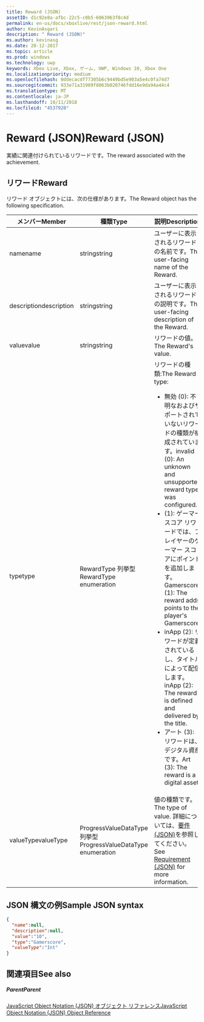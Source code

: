 ```yaml
---
title: Reward (JSON)
assetID: d1c92e8a-afbc-22c5-c0b5-6063963f8c4d
permalink: en-us/docs/xboxlive/rest/json-reward.html
author: KevinAsgari
description: " Reward (JSON)"
ms.author: kevinasg
ms.date: 20-12-2017
ms.topic: article
ms.prod: windows
ms.technology: uwp
keywords: Xbox Live, Xbox, ゲーム, UWP, Windows 10, Xbox One
ms.localizationpriority: medium
ms.openlocfilehash: 0ddecacdf77305b6c9449bd5e903a5e4c0fa74d7
ms.sourcegitcommit: 933e71a31989f8063b020746fdd16e9da94a44c4
ms.translationtype: MT
ms.contentlocale: ja-JP
ms.lasthandoff: 10/11/2018
ms.locfileid: "4537920"
---
```

# <a name="reward-json"></a><span data-ttu-id="f0b9a-104">Reward (JSON)</span><span class="sxs-lookup"><span data-stu-id="f0b9a-104">Reward (JSON)</span></span>
<span data-ttu-id="f0b9a-105">実績に関連付けられているリワードです。</span><span class="sxs-lookup"><span data-stu-id="f0b9a-105">The reward associated with the achievement.</span></span>
<a id="ID4EN"></a>


## <a name="reward"></a><span data-ttu-id="f0b9a-106">リワード</span><span class="sxs-lookup"><span data-stu-id="f0b9a-106">Reward</span></span>

<span data-ttu-id="f0b9a-107">リワード オブジェクトには、次の仕様があります。</span><span class="sxs-lookup"><span data-stu-id="f0b9a-107">The Reward object has the following specification.</span></span>

| <span data-ttu-id="f0b9a-108">メンバー</span><span class="sxs-lookup"><span data-stu-id="f0b9a-108">Member</span></span>| <span data-ttu-id="f0b9a-109">種類</span><span class="sxs-lookup"><span data-stu-id="f0b9a-109">Type</span></span>| <span data-ttu-id="f0b9a-110">説明</span><span class="sxs-lookup"><span data-stu-id="f0b9a-110">Description</span></span>|
| --- | --- | --- |
| <span data-ttu-id="f0b9a-111">name</span><span class="sxs-lookup"><span data-stu-id="f0b9a-111">name</span></span>| <span data-ttu-id="f0b9a-112">string</span><span class="sxs-lookup"><span data-stu-id="f0b9a-112">string</span></span>| <span data-ttu-id="f0b9a-113">ユーザーに表示されるリワードの名前です。</span><span class="sxs-lookup"><span data-stu-id="f0b9a-113">The user-facing name of the Reward.</span></span>|
| <span data-ttu-id="f0b9a-114">description</span><span class="sxs-lookup"><span data-stu-id="f0b9a-114">description</span></span>| <span data-ttu-id="f0b9a-115">string</span><span class="sxs-lookup"><span data-stu-id="f0b9a-115">string</span></span>| <span data-ttu-id="f0b9a-116">ユーザーに表示されるリワードの説明です。</span><span class="sxs-lookup"><span data-stu-id="f0b9a-116">The user-facing description of the Reward.</span></span>|
| <span data-ttu-id="f0b9a-117">value</span><span class="sxs-lookup"><span data-stu-id="f0b9a-117">value</span></span>| <span data-ttu-id="f0b9a-118">string</span><span class="sxs-lookup"><span data-stu-id="f0b9a-118">string</span></span>| <span data-ttu-id="f0b9a-119">リワードの値。</span><span class="sxs-lookup"><span data-stu-id="f0b9a-119">The Reward's value.</span></span>|
| <span data-ttu-id="f0b9a-120">type</span><span class="sxs-lookup"><span data-stu-id="f0b9a-120">type</span></span>| <span data-ttu-id="f0b9a-121">RewardType 列挙型</span><span class="sxs-lookup"><span data-stu-id="f0b9a-121">RewardType enumeration</span></span>| <span data-ttu-id="f0b9a-122">リワードの種類:</span><span class="sxs-lookup"><span data-stu-id="f0b9a-122">The Reward type:</span></span> <ul><li><span data-ttu-id="f0b9a-123">無効 (0): 不明なおよびサポートされていないリワードの種類が構成されています。</span><span class="sxs-lookup"><span data-stu-id="f0b9a-123">invalid (0): An unknown and unsupported reward type was configured.</span></span></li><li><span data-ttu-id="f0b9a-124">(1): ゲーマー スコア リワードでは、プレイヤーのゲーマー スコアにポイントを追加します。</span><span class="sxs-lookup"><span data-stu-id="f0b9a-124">Gamerscore (1): The reward adds points to the player's Gamerscore.</span></span></li><li><span data-ttu-id="f0b9a-125">inApp (2): リワードが定義されているし、タイトルによって配信します。</span><span class="sxs-lookup"><span data-stu-id="f0b9a-125">inApp (2): The reward is defined and delivered by the title.</span></span></li><li><span data-ttu-id="f0b9a-126">アート (3): リワードは、デジタル資産です。</span><span class="sxs-lookup"><span data-stu-id="f0b9a-126">Art (3): The reward is a digital asset.</span></span></li></ul> | 
| <span data-ttu-id="f0b9a-127">valueType</span><span class="sxs-lookup"><span data-stu-id="f0b9a-127">valueType</span></span>| <span data-ttu-id="f0b9a-128">ProgressValueDataType 列挙型</span><span class="sxs-lookup"><span data-stu-id="f0b9a-128">ProgressValueDataType enumeration</span></span>| <span data-ttu-id="f0b9a-129">値の種類です。</span><span class="sxs-lookup"><span data-stu-id="f0b9a-129">The type of value.</span></span> <span data-ttu-id="f0b9a-130">詳細については、[要件 (JSON)](json-requirement.md)を参照してください。</span><span class="sxs-lookup"><span data-stu-id="f0b9a-130">See [Requirement (JSON)](json-requirement.md) for more information.</span></span>|

<a id="ID4EBD"></a>


## <a name="sample-json-syntax"></a><span data-ttu-id="f0b9a-131">JSON 構文の例</span><span class="sxs-lookup"><span data-stu-id="f0b9a-131">Sample JSON syntax</span></span>


```json
{
  "name":null,
  "description":null,
  "value":"10",
  "type":"Gamerscore",
  "valueType":"Int"
}

```


<a id="ID4EKD"></a>


## <a name="see-also"></a><span data-ttu-id="f0b9a-132">関連項目</span><span class="sxs-lookup"><span data-stu-id="f0b9a-132">See also</span></span>

<a id="ID4EMD"></a>


##### <a name="parent"></a><span data-ttu-id="f0b9a-133">Parent</span><span class="sxs-lookup"><span data-stu-id="f0b9a-133">Parent</span></span>

[<span data-ttu-id="f0b9a-134">JavaScript Object Notation (JSON) オブジェクト リファレンス</span><span class="sxs-lookup"><span data-stu-id="f0b9a-134">JavaScript Object Notation (JSON) Object Reference</span></span>](atoc-xboxlivews-reference-json.md)
